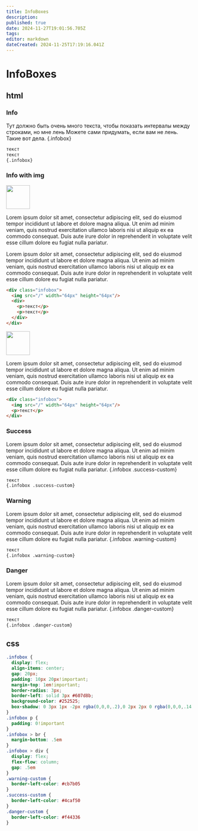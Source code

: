 ```yaml
---
title: InfoBoxes
description: 
published: true
date: 2024-11-27T19:01:56.705Z
tags: 
editor: markdown
dateCreated: 2024-11-25T17:19:16.041Z
---
```


# InfoBoxes

## html

### Info

Тут должно быть очень много текста, чтобы показать интервалы между строками, но мне лень
Можете сами придумать, если вам не лень. Такие вот дела.
{.infobox}

```html
текст
текст
{.infobox}
```

### Info with img

<div class="infobox">
  <img src="/" width="64px" height="64px"/>
  <div>
    <p>Lorem ipsum dolor sit amet, consectetur adipiscing elit, sed do eiusmod tempor incididunt ut labore et dolore magna aliqua. Ut enim ad minim veniam, quis nostrud exercitation ullamco laboris nisi ut aliquip ex ea commodo consequat. Duis aute irure dolor in reprehenderit in voluptate velit esse cillum dolore eu fugiat nulla pariatur.</p>
    <p>Lorem ipsum dolor sit amet, consectetur adipiscing elit, sed do eiusmod tempor incididunt ut labore et dolore magna aliqua. Ut enim ad minim veniam, quis nostrud exercitation ullamco laboris nisi ut aliquip ex ea commodo consequat. Duis aute irure dolor in reprehenderit in voluptate velit esse cillum dolore eu fugiat nulla pariatur.</p>
  </div>
</div>

```html
<div class="infobox">
  <img src="/" width="64px" height="64px"/>
  <div>
    <p>текст</p>
    <p>текст</p>
  </div>
</div>
```

<div class="infobox">
  <img src="/" width="64px" height="64px"/>
  <p>Lorem ipsum dolor sit amet, consectetur adipiscing elit, sed do eiusmod tempor incididunt ut labore et dolore magna aliqua. Ut enim ad minim veniam, quis nostrud exercitation ullamco laboris nisi ut aliquip ex ea commodo consequat. Duis aute irure dolor in reprehenderit in voluptate velit esse cillum dolore eu fugiat nulla pariatur.</p>
</div>

```html
<div class="infobox">
  <img src="/" width="64px" height="64px"/>
  <p>текст</p>
</div>
```

### Success

Lorem ipsum dolor sit amet, consectetur adipiscing elit, sed do eiusmod tempor incididunt ut labore et dolore magna aliqua. Ut enim ad minim veniam, quis nostrud exercitation ullamco laboris nisi ut aliquip ex ea commodo consequat. Duis aute irure dolor in reprehenderit in voluptate velit esse cillum dolore eu fugiat nulla pariatur.
{.infobox .success-custom}

```html
текст
{.infobox .success-custom}
```

### Warning

Lorem ipsum dolor sit amet, consectetur adipiscing elit, sed do eiusmod tempor incididunt ut labore et dolore magna aliqua. Ut enim ad minim veniam, quis nostrud exercitation ullamco laboris nisi ut aliquip ex ea commodo consequat. Duis aute irure dolor in reprehenderit in voluptate velit esse cillum dolore eu fugiat nulla pariatur.
{.infobox .warning-custom}

```html
текст
{.infobox .warning-custom}
```

### Danger

Lorem ipsum dolor sit amet, consectetur adipiscing elit, sed do eiusmod tempor incididunt ut labore et dolore magna aliqua. Ut enim ad minim veniam, quis nostrud exercitation ullamco laboris nisi ut aliquip ex ea commodo consequat. Duis aute irure dolor in reprehenderit in voluptate velit esse cillum dolore eu fugiat nulla pariatur.
{.infobox .danger-custom}

```html
текст
{.infobox .danger-custom}
```
## css

```css
.infobox {
  display: flex;
  align-items: center;
  gap: 20px;
  padding: 10px 20px!important;
  margin-top: 1em!important;
  border-radius: 3px;
  border-left: solid 3px #607d8b;
  background-color: #252525;
  box-shadow: 0 3px 1px -2px rgba(0,0,0,.2),0 2px 2px 0 rgba(0,0,0,.14),0 1px 5px 0 rgba(0,0,0,.12)
}
.infobox p {
  padding: 0!important
}
.infobox > br {
  margin-bottom: .5em
}
.infobox > div {
  display: flex;
  flex-flow: column;
  gap: .5em
}
.warning-custom {
  border-left-color: #cb7b05
}
.success-custom {
  border-left-color: #4caf50
}
.danger-custom {
  border-left-color: #f44336
}
```